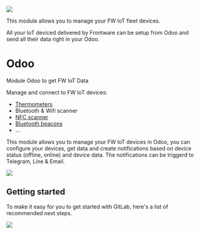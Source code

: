 ![](https://frontware.com/logo.gif)

This module allows you to manage your FW IoT fleet devices.

All your IoT deviced delivered by Frontware can be setup from Odoo and send all their data right in your Odoo.

# Odoo

Module Odoo to get FW IoT Data


Manage and connect to FW IoT devices:

- [Thermometers](https://graph.org/IoT-temperature-control-with-Odoo-11-13)
- Bluetooth & Wifi scanner
- [NFC scanner](https://www.weladee.com/iot_nfc_reader_gate_station)
- [Bluetooth beacons](https://www.weladee.com/smart_iot_beacon)
- ...

This module allows you to manage your FW IoT devices in Odoo, you can configure your devices, get data and create notifications based on device status (offline, online) and device data.
The notifications can be triggerd to Telegram, Line & Email.


[![](https://telegra.ph/file/38f99b6f640cee460b102.png)](https://graph.org/IoT-temperature-control-with-Odoo-11-13)


## Getting started

To make it easy for you to get started with GitLab, here's a list of recommended next steps.

![](https://img.evbuc.com/https%3A%2F%2Fcdn.evbuc.com%2Fimages%2F103575860%2F20869372114%2F1%2Foriginal.20200615-041545?w=1000&auto=format%2Ccompress&q=75&sharp=10&rect=0%2C3%2C788%2C394&s=cd1df35beb1ef00a370ecf445881c5b4)